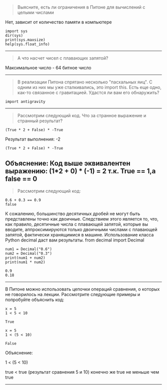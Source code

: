 >Выясните, есть ли ограничения в Питоне для вычислений с целыми числами

Нет, зависит от количество памяти в компьютере

    import sys
    dir(sys)
    print(sys.maxsize)
    help(sys.float_info)
---
>А что насчет чисел с плавающих запятой?

Максимальное число - 64 битное число

---

>В реализации Питона спрятано несколько "пасхальных яиц". С одним из них мы уже сталкивались, это import this. 
Есть еще одно, как-то связанное с гравитацией. Удастся ли вам его обнаружить?

    import antigravity 
---

>Рассмотрим следующий код. Что за странное выражение и странный результат?

    (True * 2 + False) * -True

Результат выполнения: -2

    (True * 2 + False) * -True
Объяснение:
Код выше эквивалентен выражению:
(1*2 + 0) * (-1) = 2 т.к. True == 1,а false == 0
---
>Рассмотрим следующий код:

    0.6 + 0.3 == 0.9
    false
    
К сожалению, большинство десятичных дробей не могут быть представлены точно как двоичные. Следствием этого является то, что, как правило, десятичные числа с плавающей запятой, которые вы вводите, аппроксимируются только двоичными числами с плавающей запятой, фактически хранящимися в машине.
Использование класса Python decimal даст вам результаты.
from decimal import Decimal

    num1 = Decimal("0.6")
    num2 = Decimal("0.3")
    print(num1 + num2)
    print(num1 * num2)
    
    0.9
    0.18
---


В Питоне можно использовать цепочки операций сравнения, о которых не говорилось на лекции. Рассмотрите следующие примеры и попробуйте объяснить код:

    x = 5
    1 < 5 < 10
    
    True
    
    x = 5
    1 < (5 < 10)
    
    False
    
Объяснение:

1 < (5 < 10)

true < true (результат сравнения 5 и 10) конечно же true не меньше чем true

---



 

